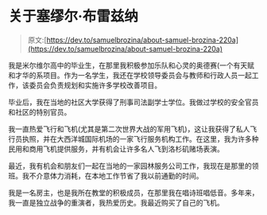 # 关于塞缪尔·布雷兹纳

> 原文:[https://dev.to/samuelbrozina/about-samuel-brozina-220a](https://dev.to/samuelbrozina/about-samuel-brozina-220a)

我是米尔维尔高中的毕业生，在那里我积极参加乐队和心灵的奥德赛(一个有天赋和才华的系项目。作为一名学生，我还在学校领导委员会与教师和行政人员一起工作，该委员会负责规划和实施许多学校改善项目。

毕业后，我在当地的社区大学获得了刑事司法副学士学位。我做过学校的安全官员和社区的特别官员。

我一直热爱飞行和飞机(尤其是第二次世界大战的军用飞机)，这让我获得了私人飞行员执照，并在大西洋城国际机场的一家飞行服务机构工作。在这里，我为许多种民用和商用飞机提供服务，并有机会让许多名人飞到洛杉矶赌场表演。

最近，我有机会和朋友们一起在当地的一家园林服务公司工作，我现在是那里的领班。我不介意体力消耗，在本地工作节省了我以前通勤的时间。

我是一名房主，也是我所在教堂的积极成员，在那里我在唱诗班唱低音。多年来，我一直是独立战争的重演者，我热爱历史。我最近购买了自己的飞机。